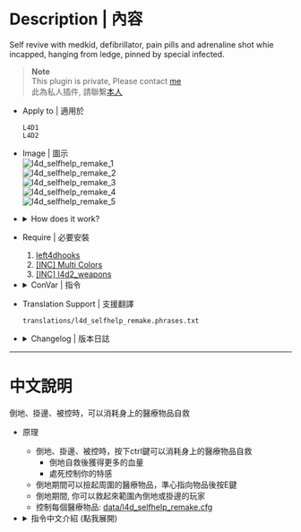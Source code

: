 # Description | 內容
Self revive with medkid, defibrillator, pain pills and adrenaline shot whie incapped, hanging from ledge, pinned by special infected.

> __Note__ <br/>
This plugin is private, Please contact [me](/#私人插件列表-private-plugins-list)<br/>
此為私人插件, 請聯繫[本人](/#私人插件列表-private-plugins-list)

* Apply to | 適用於
	```
	L4D1
	L4D2
	```

* Image | 圖示
	<br/>![l4d_selfhelp_remake_1](image/l4d_selfhelp_remake_1.gif)
	<br/>![l4d_selfhelp_remake_2](image/l4d_selfhelp_remake_2.gif)
	<br/>![l4d_selfhelp_remake_3](image/l4d_selfhelp_remake_3.gif)
	<br/>![l4d_selfhelp_remake_4](image/l4d_selfhelp_remake_4.gif)
	<br/>![l4d_selfhelp_remake_5](image/l4d_selfhelp_remake_5.gif)

* <details><summary>How does it work?</summary>

	* If you have medical items while you are incapped, hanging from ledge, pinned by special infected, press Duck key to self help
		* Gain more temp health from incap
		* Kill special infected attacker
	* You can pick up medical items within the range around you while incap, Aim items and Press E
	* While incap, you can Help other players who are incap or hanging from ledge within the range around you
	* Control each medical items in data file: [data/l4d_selfhelp_remake.cfg](data/l4d_selfhelp_remake.cfg)
</details>

* Require | 必要安裝
	1. [left4dhooks](https://forums.alliedmods.net/showthread.php?t=321696)
	2. [[INC] Multi Colors](https://github.com/fbef0102/L4D1_2-Plugins/releases/tag/Multi-Colors)
	3. [[INC] l4d2_weapons](/L4D_插件/Require_檔案/scripting/include/l4d2_weapons.inc)

* <details><summary>ConVar | 指令</summary>

	* cfg/sourcemod/l4d_selfhelp_remake.cfg
		```php
		// 0=Plugin off, 1=Plugin on.
		l4d_selfhelp_remake_enable "1"
		```
</details>

* Translation Support | 支援翻譯
	```
	translations/l4d_selfhelp_remake.phrases.txt
	```

* <details><summary>Changelog | 版本日誌</summary>

	* v1.1h (2025-3-6)
		* Update data

	* v1.0h (2025-2-27)
		* Add temp health after self help from incap
		* Use Data file to control each medical items
		* Fixed player never get black and white
		* Fixed error that sometimes player can't self help or items removed even though player is not incap
		* Add director hint
		* Support L4D1 progress bar
		* Remake code, convert code to latest syntax
		* Fix warnings when compiling
		* Optimize code to prevent lagging
		* Translation Support 

	* Original & Credit
		* [panxiaohai](https://forums.alliedmods.net/showthread.php?t=129444)
</details>

- - - -
# 中文說明
倒地、掛邊、被控時，可以消耗身上的醫療物品自救

* 原理
	* 倒地、掛邊、被控時，按下ctrl鍵可以消耗身上的醫療物品自救
		* 倒地自救後獲得更多的血量
		* 處死控制你的特感
	* 倒地期間可以撿起周圍的醫療物品，準心指向物品後按E鍵
	* 倒地期間, 你可以救起來範圍內倒地或掛邊的玩家
	* 控制每個醫療物品: [data/l4d_selfhelp_remake.cfg](data/l4d_selfhelp_remake.cfg)

* <details><summary>指令中文介紹 (點我展開)</summary>

	* cfg/sourcemod/l4d_selfhelp_remake.cfg
		```php
		// 0=關閉插件, 1=啟動插件
		l4d_selfhelp_remake_enable "1"
		```
</details>
